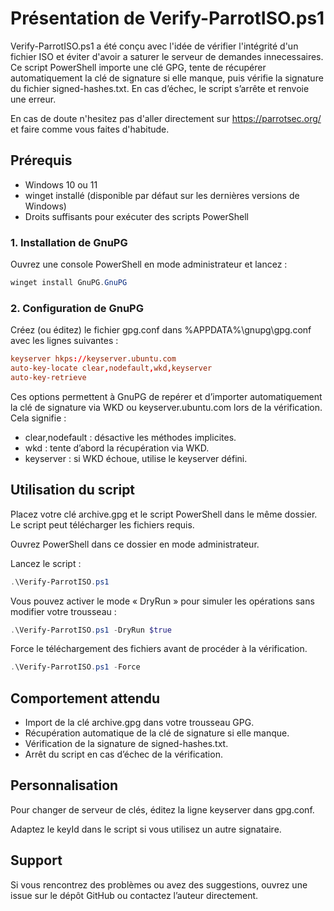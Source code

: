 # Présentation de Verify-ParrotISO.ps1

Verify-ParrotISO.ps1 a été conçu avec l'idée de vérifier l'intégrité d'un fichier ISO et éviter d'avoir a saturer le serveur de demandes innecessaires.
Ce script PowerShell importe une clé GPG, tente de récupérer automatiquement la clé de signature si elle manque, puis vérifie la signature du fichier signed-hashes.txt. En cas d’échec, le script s’arrête et renvoie une erreur.

En cas de doute n'hesitez pas d'aller directement sur <https://parrotsec.org/> et faire comme vous faites d'habitude.

## Prérequis  

- Windows 10 ou 11
- winget installé (disponible par défaut sur les dernières versions de Windows)
- Droits suffisants pour exécuter des scripts PowerShell

### 1. Installation de GnuPG

Ouvrez une console PowerShell en mode administrateur et lancez :

```powershell
winget install GnuPG.GnuPG
```

### 2. Configuration de GnuPG

Créez (ou éditez) le fichier gpg.conf dans %APPDATA%\gnupg\gpg.conf avec les lignes suivantes :

```conf
keyserver hkps://keyserver.ubuntu.com
auto-key-locate clear,nodefault,wkd,keyserver
auto-key-retrieve
```

Ces options permettent à GnuPG de repérer et d’importer automatiquement la clé de signature via WKD ou keyserver.ubuntu.com lors de la vérification. 
Cela signifie :

- clear,nodefault : désactive les méthodes implicites.
- wkd : tente d’abord la récupération via WKD.
- keyserver : si WKD échoue, utilise le keyserver défini.


## Utilisation du script

Placez votre clé archive.gpg et le script PowerShell dans le même dossier. Le script peut télécharger les fichiers requis.

Ouvrez PowerShell dans ce dossier en mode administrateur.

Lancez le script :

```powershell
.\Verify-ParrotISO.ps1 
```

Vous pouvez activer le mode « DryRun » pour simuler les opérations sans modifier votre trousseau :

```powershell
.\Verify-ParrotISO.ps1 -DryRun $true
```

Force le téléchargement des fichiers avant de procéder à la vérification.

```powershell
.\Verify-ParrotISO.ps1 -Force
```

## Comportement attendu

- Import de la clé archive.gpg dans votre trousseau GPG.
- Récupération automatique de la clé de signature si elle manque.
- Vérification de la signature de signed-hashes.txt.
- Arrêt du script en cas d’échec de la vérification.

## Personnalisation

Pour changer de serveur de clés, éditez la ligne keyserver dans gpg.conf.

Adaptez le keyId dans le script si vous utilisez un autre signataire.

## Support 

Si vous rencontrez des problèmes ou avez des suggestions, ouvrez une issue sur le dépôt GitHub ou contactez l’auteur directement.